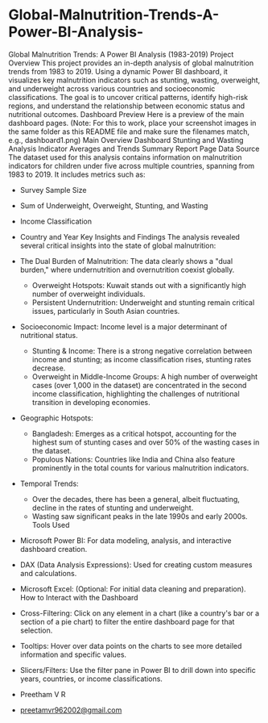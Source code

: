 # Global-Malnutrition-Trends-A-Power-BI-Analysis-
Global Malnutrition Trends: A Power BI Analysis (1983-2019)
Project Overview
This project provides an in-depth analysis of global malnutrition trends from 1983 to 2019. Using a dynamic Power BI dashboard, it visualizes key malnutrition indicators such as stunting, wasting, overweight, and underweight across various countries and socioeconomic classifications. The goal is to uncover critical patterns, identify high-risk regions, and understand the relationship between economic status and nutritional outcomes.
Dashboard Preview
Here is a preview of the main dashboard pages.
(Note: For this to work, place your screenshot images in the same folder as this README file and make sure the filenames match, e.g., dashboard1.png)
Main Overview Dashboard
Stunting and Wasting Analysis
Indicator Averages and Trends
Summary Report Page
Data Source
The dataset used for this analysis contains information on malnutrition indicators for children under five across multiple countries, spanning from 1983 to 2019. It includes metrics such as:
 * Survey Sample Size
 * Sum of Underweight, Overweight, Stunting, and Wasting
 * Income Classification
 * Country and Year
Key Insights and Findings
The analysis revealed several critical insights into the state of global malnutrition:
 * The Dual Burden of Malnutrition: The data clearly shows a "dual burden," where undernutrition and overnutrition coexist globally.
   * Overweight Hotspots: Kuwait stands out with a significantly high number of overweight individuals.
   * Persistent Undernutrition: Underweight and stunting remain critical issues, particularly in South Asian countries.
 * Socioeconomic Impact: Income level is a major determinant of nutritional status.
   * Stunting & Income: There is a strong negative correlation between income and stunting; as income classification rises, stunting rates decrease.
   * Overweight in Middle-Income Groups: A high number of overweight cases (over 1,000 in the dataset) are concentrated in the second income classification, highlighting the challenges of nutritional transition in developing economies.
 * Geographic Hotspots:
   * Bangladesh: Emerges as a critical hotspot, accounting for the highest sum of stunting cases and over 50% of the wasting cases in the dataset.
   * Populous Nations: Countries like India and China also feature prominently in the total counts for various malnutrition indicators.
 * Temporal Trends:
   * Over the decades, there has been a general, albeit fluctuating, decline in the rates of stunting and underweight.
   * Wasting saw significant peaks in the late 1990s and early 2000s.
Tools Used
 * Microsoft Power BI: For data modeling, analysis, and interactive dashboard creation.
 * DAX (Data Analysis Expressions): Used for creating custom measures and calculations.
 * Microsoft Excel: (Optional: For initial data cleaning and preparation).
How to Interact with the Dashboard
 * Cross-Filtering: Click on any element in a chart (like a country's bar or a section of a pie chart) to filter the entire dashboard page for that selection.
 * Tooltips: Hover over data points on the charts to see more detailed information and specific values.
 * Slicers/Filters: Use the filter pane in Power BI to drill down into specific years, countries, or income classifications.

 * Preetham V R
 * preetamvr962002@gmail.com 
